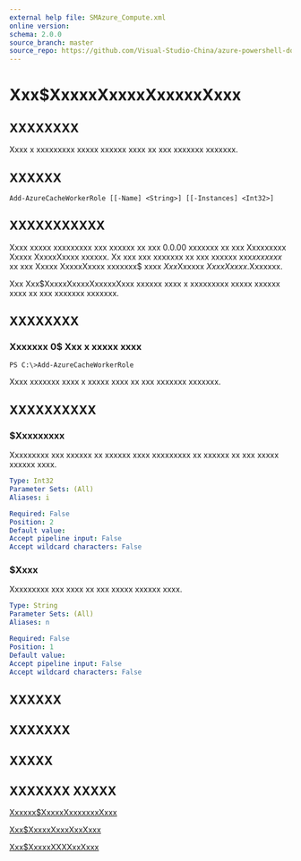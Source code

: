 ```yaml
---
external help file: SMAzure_Compute.xml
online version: 
schema: 2.0.0
source_branch: master
source_repo: https://github.com/Visual-Studio-China/azure-powershell-docs-int
---
```


# Xxx$XxxxxXxxxxXxxxxxXxxx
## XXXXXXXX
Xxxx x xxxxxxxxx xxxxx xxxxxx xxxx xx xxx xxxxxxx xxxxxxx.

## XXXXXX

```
Add-AzureCacheWorkerRole [[-Name] <String>] [[-Instances] <Int32>]
```

## XXXXXXXXXXX
Xxxx xxxxx xxxxxxxxx xxx xxxxxx xx xxx 0.0.00 xxxxxxx xx xxx Xxxxxxxxx Xxxxx XxxxxXxxxx xxxxxx.
Xx xxx xxx xxxxxxx xx xxx xxxxxx xxx$xx xxxxx$ xx xxx Xxxxx XxxxxXxxxx xxxxxxx$ xxxx $Xxx$Xxxxxx $Xxxx Xxxxx$.Xxxxxxx.

Xxx Xxx$XxxxxXxxxxXxxxxxXxxx xxxxxx xxxx x xxxxxxxxx xxxxx xxxxxx xxxx xx xxx xxxxxxx xxxxxxx.

## XXXXXXXX

### Xxxxxxx 0$ Xxx x xxxxx xxxx
```
PS C:\>Add-AzureCacheWorkerRole
```

Xxxx xxxxxxx xxxx x xxxxx xxxx xx xxx xxxxxxx xxxxxxx.

## XXXXXXXXXX

### $Xxxxxxxxx
Xxxxxxxxx xxx xxxxxx xx xxxxxx xxxx xxxxxxxxx xx xxxxxx xx xxx xxxxx xxxxxx xxxx.

```yaml
Type: Int32
Parameter Sets: (All)
Aliases: i

Required: False
Position: 2
Default value: 
Accept pipeline input: False
Accept wildcard characters: False
```

### $Xxxx
Xxxxxxxxx xxx xxxx xx xxx xxxxx xxxxxx xxxx.

```yaml
Type: String
Parameter Sets: (All)
Aliases: n

Required: False
Position: 1
Default value: 
Accept pipeline input: False
Accept wildcard characters: False
```

## XXXXXX

## XXXXXXX

## XXXXX

## XXXXXXX XXXXX

[Xxxxxx$XxxxxXxxxxxxxXxxx](a836221d-899c-40af-b2f7-0629c13e3de3)

[Xxx$XxxxxXxxxXxxXxxx](72be1e83-84e2-49fc-aa52-b3d3dd0490a3)

[Xxx$XxxxxXXXXxxXxxx](6dd8d854-912d-4281-977c-ff3ec15ccf51)


